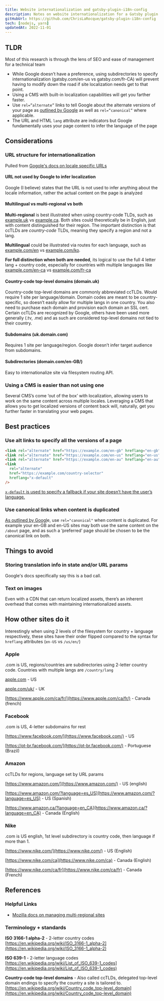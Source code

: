 ```yaml
---
title: Website internationalization and gatsby-plugin-i18n-config
description: Notes on website internationalization for a Gatsby plugin that never was.
gitHubUrl: https://github.com/ChrisLaRocque/gatsby-plugin-i18n-config
tech: [nodejs, yarn]
updatedAt: 2022-11-01
---
```


## TLDR

Most of this research is through the lens of SEO and ease of management for a technical team

- While Google doesn’t have a preference, using subdirectories to specify internationalization (gatsby.com/en-us vs gatsby.com/fr-CA) will prevent having to modify down the road if site localization needs get to that point.
- Using a CMS with built-in localization capabilities will get you farther faster.
- Use `rel=”alternate”` links to tell Google about the alternate versions of your page as [outlined by Google](https://developers.google.com/search/docs/specialty/international/localized-versions#html) as well as `rel=”canonical”` where applicable.
- The URL and HTML `lang` attribute are indicators but Google fundamentally uses your page content to infer the language of the page

## Considerations

### URL structure for internationalization

Pulled from [Gogole's docs on locale specific URLs](https://developers.google.com/search/docs/specialty/international/managing-multi-regional-sites#locale-specific-urls)

#### URL not used by Google to infer localization

Google (I believe) states that the URL is not used to infer anything about the locale information, rather the actual content on the page is analyzed

#### Multilingual vs multi-regional vs both

**Multi-regional** is best illustrated when using country-code TLDs, such as [example.uk](http://example.uk) vs [example.ca](http://example.ca). Both sites could theoretically be in English, just with content distinguished for their region. The important distinction is that ccTLDs are _country-code_ TLDs, meaning they specify a region and not a lang.

**Multilingual** could be illustrated via routes for each language, such as [example.com/en](http://example.com/en) vs [example.com/ko](http://example.com/ko).

**For full distinction when both are needed**, its logical to use the full 4 letter lang + country code, especially for countries with multiple languages like [example.com/en-ca](http://example.com/en-ca) vs [example.com/fr-ca](http://example.com/fr-ca)

#### Country-code top-level domains (domain.uk)

Country-code top-level domains are commonly abbreviated ccTLDs. Would require 1 site per language/domain. Domain codes are meant to be country-specific, so doesn’t easily allow for multiple langs in one country. You also need to purchase each domain and provision each domain an SSL cert. Certain ccTLDs are recognized by Google, others have been used more generally (.tv, .me) and as such are considered top-level domains not tied to their country.

#### Subdomains (uk.domain.com)

Requires 1 site per language/region. Google doesn’t infer target audience from subdomains.

#### Subdirectories (domain.com/en-GB/)

Easy to internationalize site via filesystem routing API.

### Using a CMS is easier than not using one

Several CMS’s come ‘out of the box’ with localization, allowing users to work on the same content across multiple locales. Leveraging a CMS that allows you to get localized versions of content back will, naturally, get you further faster in translating your web pages.

## Best practices

### Use alt links to specify all the versions of a page

```html
<link rel="alternate" href="https://example.com/en-gb" hreflang="en-gb" />
<link rel="alternate" href="https://example.com/en-us" hreflang="en-us" />
<link rel="alternate" href="https://example.com/en-au" hreflang="en-au" />
<link
  rel="alternate"
  href="https://example.com/country-selector"
  hreflang="x-default"
/>
```

[`x-default` is used to specify a fallback if your site doesn’t have the user’s language.](https://developers.google.com/search/docs/specialty/international/localized-versions#html)

### Use canonical links when content is duplicated

[As outlined by Googl](https://developers.google.com/search/docs/specialty/international/managing-multi-regional-sites#dup-content)e, use `rel="canonical"` when content is duplicated. For example your en-GB and en-US sites may both use the same content on the `/about` page, and as such a ‘preferred’ page should be chosen to be the canonical link on both.

## Things to avoid

### Storing translation info in state and/or URL params

Google's docs specifically say this is a bad call.

### Text on images

Even with a CDN that can return localized assets, there’s an inherent overhead that comes with maintaining internationalized assets.

## How other sites do it

Interestingly when using 2 levels of the filesystem for country + language respectively, these sites have their order flipped compared to the syntax for `hreflang` attributes (`en-US` vs `/us/en/`)

### Apple

.com is US, regions/countries are subdirectories using 2-letter country code. Countries with multiple langs are `/country/lang`

[apple.com](http://apple.com) - US

[apple.com/uk/](http://apple.com/uk/) - UK

[https://www.apple.com/ca/fr/](https://www.apple.com/ca/fr/) - Canada (french)

### Facebook

.com is US, 4-letter subdomains for rest

[https://www.facebook.com/](https://www.facebook.com/) - US

[https://pt-br.facebook.com/](https://pt-br.facebook.com/) - Portuguese (Brazil)

### Amazon

ccTLDs for regions, language set by URL params

[https://www.amazon.com/](https://www.amazon.com/) - US (english)

[https://www.amazon.com/?language=es_US](https://www.amazon.com/?language=es_US) - US (Spanish)

[https://www.amazon.ca/?language=en_CA](https://www.amazon.ca/?language=en_CA) - Canada (English)

### Nike

.com is US english, 1st level subdirectory is country code, then language if more than 1.

[https://www.nike.com/](https://www.nike.com/) - US (English)

[https://www.nike.com/ca](https://www.nike.com/ca) - Canada (English)

[https://www.nike.com/ca/fr](https://www.nike.com/ca/fr) - Canada (French)

## References

### Helpful Links

- [Mozilla docs on managing multi-regional sites](https://developers.google.com/search/docs/specialty/international/managing-multi-regional-sites)

### Terminology + standards

**ISO 3166-1 alpha-2** - 2-letter country codes [https://en.wikipedia.org/wiki/ISO_3166-1_alpha-2](https://en.wikipedia.org/wiki/ISO_3166-1_alpha-2)

**ISO 639-1** - 2-letter language codes [https://en.wikipedia.org/wiki/List_of_ISO_639-1_codes](https://en.wikipedia.org/wiki/List_of_ISO_639-1_codes)

**Country-code top-level domains** - Also called ccTLDs, delegated top-level domain endings to specify the country a site is tailored to. [https://en.wikipedia.org/wiki/Country_code_top-level_domain](https://en.wikipedia.org/wiki/Country_code_top-level_domain)
